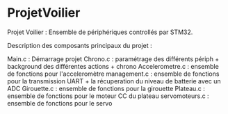 # ProjetVoilier
Projet Voilier : Ensemble de périphériques controllés par STM32.

Description des composants principaux du projet : 

Main.c : Démarrage projet
Chrono.c : paramétrage des différents périph + background des différentes actions + chrono
Accelerometre.c : ensemble de fonctions pour l'acceleromètre
management.c : ensemble de fonctions pour la transmission UART + la récuperation du niveau de batterie avec un ADC
Girouette.c : ensemble de fonctions pour la girouette
Plateau.c : ensemble de fonctions pour le moteur CC du plateau
servomoteurs.c : ensemble de fonctions pour le servo
